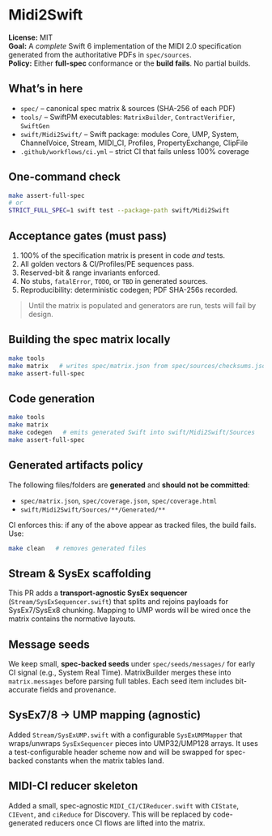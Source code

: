 # Midi2Swift

**License:** MIT  
**Goal:** A *complete* Swift 6 implementation of the MIDI 2.0 specification generated from the authoritative PDFs in `spec/sources`.  
**Policy:** Either **full-spec** conformance or the **build fails**. No partial builds.

## What’s in here
- `spec/` – canonical spec matrix & sources (SHA-256 of each PDF)
- `tools/` – SwiftPM executables: `MatrixBuilder`, `ContractVerifier`, `SwiftGen`
- `swift/Midi2Swift/` – Swift package: modules Core, UMP, System, ChannelVoice, Stream, MIDI_CI, Profiles, PropertyExchange, ClipFile
- `.github/workflows/ci.yml` – strict CI that fails unless 100% coverage

## One-command check
```bash
make assert-full-spec
# or
STRICT_FULL_SPEC=1 swift test --package-path swift/Midi2Swift
```

## Acceptance gates (must pass)
1. 100% of the specification matrix is present in code *and* tests.
2. All golden vectors & CI/Profiles/PE sequences pass.
3. Reserved-bit & range invariants enforced.
4. No stubs, `fatalError`, `TODO`, or `TBD` in generated sources.
5. Reproducibility: deterministic codegen; PDF SHA-256s recorded.

> Until the matrix is populated and generators are run, tests will fail by design.

## Building the spec matrix locally
```bash
make tools
make matrix   # writes spec/matrix.json from spec/sources/checksums.json
make assert-full-spec
```

## Code generation
```bash
make tools
make matrix
make codegen   # emits generated Swift into swift/Midi2Swift/Sources
make assert-full-spec
```

## Generated artifacts policy
The following files/folders are **generated** and **should not be committed**:
- `spec/matrix.json`, `spec/coverage.json`, `spec/coverage.html`
- `swift/Midi2Swift/Sources/**/Generated/**`

CI enforces this: if any of the above appear as tracked files, the build fails.
Use:
```bash
make clean   # removes generated files
```

## Stream & SysEx scaffolding
This PR adds a **transport-agnostic SysEx sequencer** (`Stream/SysExSequencer.swift`) that splits and rejoins payloads
for SysEx7/SysEx8 chunking. Mapping to UMP words will be wired once the matrix contains the normative layouts.

## Message seeds
We keep small, **spec-backed seeds** under `spec/seeds/messages/` for early CI signal
(e.g., System Real Time). MatrixBuilder merges these into `matrix.messages` before parsing
full tables. Each seed item includes bit-accurate fields and provenance.

## SysEx7/8 → UMP mapping (agnostic)
Added `Stream/SysExUMP.swift` with a configurable `SysExUMPMapper` that wraps/unwraps `SysExSequencer` pieces
into UMP32/UMP128 arrays. It uses a test-configurable header scheme now and will be swapped for spec-backed
constants when the matrix tables land.

## MIDI-CI reducer skeleton
Added a small, spec-agnostic `MIDI_CI/CIReducer.swift` with `CIState`, `CIEvent`, and `ciReduce` for Discovery.
This will be replaced by code-generated reducers once CI flows are lifted into the matrix.
